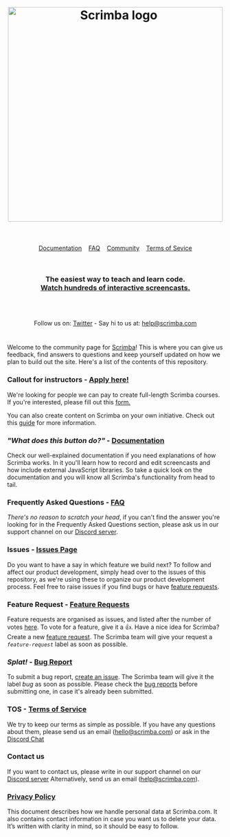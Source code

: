 <br>
<h1 align="center">
	<a href="https://scrimba.com/"><img src="https://i.postimg.cc/02tKBTwD/blue.png" width="500" alt="Scrimba logo"></a>
	<br>
<br>
</h1>

<p align="center">
	<a href="DOCS.md">Documentation</a>&nbsp;&nbsp;&nbsp;
  <a href="FAQ.md">FAQ</a>&nbsp;&nbsp;&nbsp;
	<a href="http://bit.ly/scrimba-discord">Community</a>&nbsp;&nbsp;&nbsp;
  <a href="TERMS.md">Terms of Sevice</a>
</p>

<br>

<h3 align="center">
	The easiest way to teach and learn code.
	<br>
	<a href="https://scrimba.com/">Watch hundreds of interactive screencasts.</a>
</h3>

<br>
<br>

<p align="center">
Follow us on: <a href="https://twitter.com/scrimba">Twitter</a> - Say hi to us  at: <a href="mailto:hello@scrimba.com">help@scrimba.com</a>
</p>

<h1 align="center"></h1>

Welcome to the community page for [Scrimba](https://scrimba.com/)! This is where you can give us feedback, find answers to questions and keep yourself updated on how we plan to build out the site. Here's a list of the contents of this repository.

### Callout for instructors - <a href="https://docs.google.com/forms/d/e/1FAIpQLScZVtqNbNRwmJ0yLS9_QSwM6e-OZiNsBRtUZUZeLBHuE9UHtw/viewform?usp=sf_link">Apply here!</a>
We're looking for people we can pay to create full-length Scrimba courses. If you're interested, please fill out this [form.](https://docs.google.com/forms/d/e/1FAIpQLScZVtqNbNRwmJ0yLS9_QSwM6e-OZiNsBRtUZUZeLBHuE9UHtw/viewform?usp=sf_link) 

You can also create content on Scrimba on your own initiative. Check out this <a href="INSTRUCTORS.md">guide</a> for more information.

### _"What does this button do?"_ - <a href="DOCS.md">Documentation</a>
Check our well-explained documentation if you need explanations of how Scrimba works. In it you'll learn how to record and edit screencasts and how include external JavaScript libraries. So take a quick look on the documentation and you will know all Scrimba's functionality from head to tail.

### Frequently Asked Questions - <a href="FAQ.md">FAQ</a>
_There's no reason to scratch your head_, if you can't find the answer you're looking for in the Frequently Asked Questions section, please ask us in our support channel on our [Discord server](https://discord.gg/Bs6SAv7).

### Issues  - <a href="https://github.com/scrimba/community/issues">Issues Page</a>
Do you want to have a say in which feature we build next? To follow and affect our product development, simply head over to the issues of this repository, as we're using these to organize our product development process. Feel free to raise issues if you find bugs or have <a href="https://github.com/scrimba/community/issues?q=is%3Aopen+is%3Aissue+label%3Afeature-request+sort%3Areactions-%2B1-desc">feature requests</a>.

### Feature Request - <a href="https://github.com/scrimba/community/issues?q=is%3Aopen+is%3Aissue+label%3Afeature-request+sort%3Areactions-%2B1-desc">Feature Requests</a>

Feature requests are organised as issues, and listed after the number of votes <a href="https://github.com/scrimba/community/issues?q=is%3Aopen+is%3Aissue+label%3Afeature-request+sort%3Areactions-%2B1-desc">here</a>. To vote for a feature, give it a :+1:. Have a nice idea for Scrimba? Create a new <a href="https://github.com/scrimba/community/issues/new">feature request</a>. The Scrimba team will give your request a _`feature-request`_ label as soon as possible.

### _Splat!_ -  <a href="https://github.com/scrimba/community/issues?q=is%3Aopen+is%3Aissue+label%3Abug">Bug Report</a>
To submit a bug report, <a href="https://github.com/scrimba/community/issues/new">create an issue</a>. The Scrimba team will give it the label *bug* as soon as possible. Please check the [bug reports](https://github.com/scrimba/community/issues?q=is%3Aopen+is%3Aissue+label%3Abug) before submitting one, in case it's already been submitted.

### TOS - <a href="TERMS.md">Terms of Service</a>
We try to keep our terms as simple as possible. If you have any questions about them, please send us an email (<a href="mailto:help@scrimba.com">hello@scrimba.com</a>) or ask in the [Discord Chat](https://discord.gg/Bs6SAv7)

### Contact us
If you want to contact us, please write in our support channel on our [Discord server](https://discord.gg/Bs6SAv7) Alternatively, send us an email (<a href="mailto:help@scrimba.com">help@scrimba.com</a>).

### <a href="PRIVACY.md">Privacy Policy</a>
This document describes how we handle personal data at Scrimba.com. It also contains contact information in case you want us to delete your data. It’s written with clarity in mind, so it should be easy to follow.
